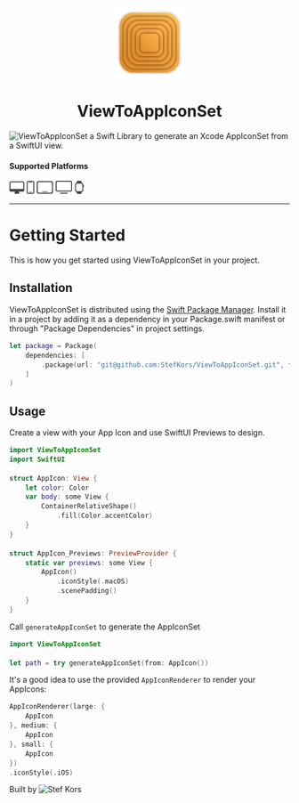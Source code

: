 <p align="center">
  <img src="Images/mac256.png" height="128">
  <h1 align="center">ViewToAppIconSet</h1>
</p>

![ViewToAppIconSet](https://github.com/StefKors/ViewToAppIconSet) a Swift Library to generate an Xcode AppIconSet from a SwiftUI view. 

#### Supported Platforms
<p align="left">
<picture>
  <source media="(prefers-color-scheme: dark)" srcset="Images/macos.svg">
  <source media="(prefers-color-scheme: light)" srcset="Images/macos-active.svg">
  <img alt="macos" src="Images/macos-active.svg" height="24">
</picture>

<picture>
  <source media="(prefers-color-scheme: dark)" srcset="Images/ios-active.svg">
  <source media="(prefers-color-scheme: light)" srcset="Images/ios.svg">
  <img alt="macos" src="Images/ios-active.svg" height="24">
</picture>

<picture>
  <source media="(prefers-color-scheme: dark)" srcset="Images/ipados-active.svg">
  <source media="(prefers-color-scheme: light)" srcset="Images/ipados.svg">
  <img alt="macos" src="Images/ipados-active.svg" height="24">
</picture>

<picture>
  <source media="(prefers-color-scheme: dark)" srcset="Images/tvos-active.svg">
  <source media="(prefers-color-scheme: light)" srcset="Images/tvos.svg">
  <img alt="macos" src="Images/tvos-active.svg" height="24">
</picture>

<picture>
  <source media="(prefers-color-scheme: dark)" srcset="Images/watchos-active.svg">
  <source media="(prefers-color-scheme: light)" srcset="Images/watchos.svg">
  <img alt="macos" src="Images/watchos-active.svg" height="24">
</picture>
</p>

-------

# Getting Started

This is how you get started using ViewToAppIconSet in your project.

## Installation

ViewToAppIconSet is distributed using the [Swift Package Manager](https://www.swift.org/package-manager/). Install it in a project by adding it as a dependency in your Package.swift manifest or through "Package Dependencies" in  project settings.

```swift
let package = Package(
    dependencies: [
        .package(url: "git@github.com:StefKors/ViewToAppIconSet.git", from: "0.1.0")
    ]
)
```

## Usage
Create a view with your App Icon and use SwiftUI Previews to design.

```swift
import ViewToAppIconSet
import SwiftUI

struct AppIcon: View {
    let color: Color
    var body: some View {
        ContainerRelativeShape()
            .fill(Color.accentColor)
    }
}

struct AppIcon_Previews: PreviewProvider {
    static var previews: some View {
        AppIcon()
            .iconStyle(.macOS)
            .scenePadding()
    }
}

```

Call `generateAppIconSet` to generate the AppIconSet
```swift
import ViewToAppIconSet

let path = try generateAppIconSet(from: AppIcon())
```

It's a good idea to use the provided `AppIconRenderer` to render your AppIcons:

```swift
AppIconRenderer(large: {
    AppIcon
}, medium: {
    AppIcon
}, small: {
    AppIcon
})
.iconStyle(.iOS)
```

Built by ![Stef Kors](https://stefkors.com)
